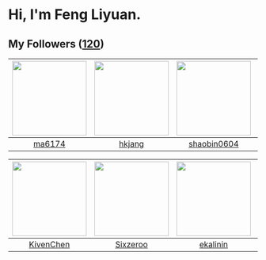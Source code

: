 # Hi, I'm Feng Liyuan.

## My Followers ([120](https://github.com/SunRunAway?tab=followers))

| <img src="https://avatars.githubusercontent.com/u/1449133?v=4" width="150" height="150" /> | <img src="https://avatars.githubusercontent.com/u/3069493?v=4" width="150" height="150" /> | <img src="https://avatars.githubusercontent.com/u/10383?v=4" width="150" height="150" /> | <img src="https://avatars.githubusercontent.com/u/2173670?v=4" width="150" height="150" /> |
| :----------------------------------------------------------------------------------------: | :----------------------------------------------------------------------------------------: | :--------------------------------------------------------------------------------------: | :----------------------------------------------------------------------------------------: |
|                             [ma6174](https://github.com/ma6174)                            |                             [hkjang](https://github.com/hkjang)                            |                       [shaobin0604](https://github.com/shaobin0604)                      |                         [wonderflow](https://github.com/wonderflow)                        |

| <img src="https://avatars.githubusercontent.com/u/34561254?v=4" width="150" height="150" /> | <img src="https://avatars.githubusercontent.com/u/20949383?v=4" width="150" height="150" /> | <img src="https://avatars.githubusercontent.com/u/234891?v=4" width="150" height="150" /> | <img src="https://avatars.githubusercontent.com/u/14999922?v=4" width="150" height="150" /> |
| :-----------------------------------------------------------------------------------------: | :-----------------------------------------------------------------------------------------: | :---------------------------------------------------------------------------------------: | :-----------------------------------------------------------------------------------------: |
|                          [KivenChen](https://github.com/KivenChen)                          |                           [Sixzeroo](https://github.com/Sixzeroo)                           |                          [ekalinin](https://github.com/ekalinin)                          |                        [chenlinholl](https://github.com/chenlinholl)                        |